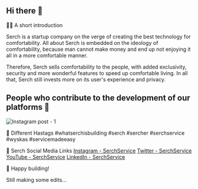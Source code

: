 ## Hi there 👋

🙋‍♀️ A short introduction

Serch is a startup company on the verge of creating the best technology for comfortability. All about Serch is embedded on the ideology of comfortability, because man cannot make money and end up not enjoying it all in a more comfortable manner.

Therefore, Serch sells comfortability to the people, with added exclusivity, security and more wonderful features to speed up comfortable living. In all that, Serch still invests more on its user's experience and privacy.

## People who contribute to the development of our platforms 🧙
![Instagram post - 1](https://user-images.githubusercontent.com/98127258/211050202-bcd35ff8-71bf-4108-9462-8cdd324fabe2.png)

👩‍ Different Hastags
#whatserchisbuilding #serch #sercher #serchservice #wyskas #servicemadeeasy

👩‍ Serch Social Media Links
<a href="www.instagram.com/serchservice">Instagram - SerchService</a>
<a href="www.twitter.com/serchservice">Twitter - SerchService</a>
<a href="www.youtube.com/@serchservice">YouTube - SerchService</a>
<a href="www.linkedin.com/in/serchservice">LinkedIn - SerchService</a>

🍿 Happy building!

Still making some edits...


<!--

**Here are some ideas to get you started:**

🙋‍♀️ A short introduction

  Serch is a startup company on the verge of creating the best technology for comfortability. All about Serch is embedded on the ideology of comfortability, because man cannot make money and end up not enjoying it all in a more comfortable manner.
  Therefore, Serch sells comfortability to the people, with added exclusivity, security and more wonderful features to speed up comfortable living. In all that, Serch still invests more on its user's experience and privacy.
  
🌈 Contribution guidelines - how can the community get involved?
👩‍💻 Useful resources - where can the community find your docs? Is there anything else the community should know?
🍿 Fun facts - what does your team eat for breakfast?
🧙 Hope we have fun!
